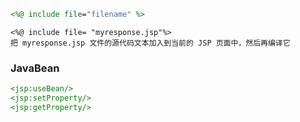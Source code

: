 ```jsp
<%@ include file="filename" %>
```

```
<%@ include file= "myresponse.jsp"%>
把 myresponse.jsp 文件的源代码文本加入到当前的 JSP 页面中，然后再编译它 
```



### JavaBean

```jsp
<jsp:useBean/>
<jsp:setProperty/>
<jsp:getProperty/>
```

